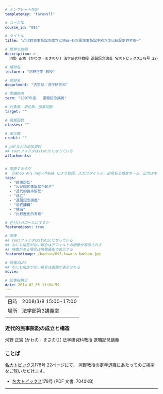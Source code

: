 ```yaml
---
# テンプレート指定
templateKey: "farewell"

# コースID
course_id: "095"

# タイトル
title: "近代的民事訴訟の成立と構造−わが国民事訴訟手続きの比較歴史的考察−"

# 簡単な説明
description: >-
  河野 正憲 (かわの・まさのり) 法学研究科教授 退職記念講義 名大トピックス178号 22ページにて、 河野教授の定年退職にあたってのご挨拶をご覧いただけます。   * ....

# 講師名
lecturer: "河野正憲 教授"

# 部局名
department: "法学部／法学研究科"

# 開講時限
term: "2007年度	退職記念講義"

# 対象者、単位数、授業回数
target: ""

# 授業回数
classes: ""

# 単位数
credit: ""

# pdfなどの追加資料
## rootフォルダはstaticになっている
attachments:


# 関連するタグ
# （Yahoo API Key-Phase により取得。入力はタイトル、部局名と授業ホーム、出力はキーフレーズ（tags））
tags:
  - "民事訴訟"
  - "わが国民事訴訟手続き"
  - "近代的民事訴訟"
  - "成立"
  - "退職記念講義"
  - "最終講義"
  - "構造"
  - "比較歴史的考察"

# 色付けのロールにするか
featuredpost: true

# 画像
## rootフォルダはstaticになっている
## なにも指定がない場合はデフォルトの画像が表示される
## 映像がある場合は映像優先で表示する
featuredimage: /kanban/095-kawano_kanban.jpg

# 映像のURL
## なにも指定がない場合は画像が表示される
movie: 

# 記事投稿日
date: 2014-02-05 11:04:59
---
```


|   |   |
|---|---|
| 日時 | 2008/3/8  15:00-17:00 |
| 場所 | 法学部第3講義室 |
|   |   |


### 近代的民事訴訟の成立と構造

河野 正憲 (かわの・まさのり) 法学研究科教授 退職記念講義

### ことば

[名大トピックス](http://www.nagoya-u.ac.jp/about-nu/public-relations/publication/topics-archive.html)178号 22ページにて、 河野教授の定年退職にあたってのご挨拶をご覧いただけます。

* <a href="http://www.nagoya-u.ac.jp/about-nu/public-relations/publication/upload_images/no178.pdf" target="_blank">[名大トピックス](http://www.nagoya-u.ac.jp/about-nu/public-relations/publication/topics-archive.html)178号</a> (PDF 文書, 7040KB)






-----